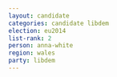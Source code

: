 ```yaml
---
layout: candidate
categories: candidate libdem
election: eu2014
list-rank: 2
person: anna-white
region: wales
party: libdem
---
```

